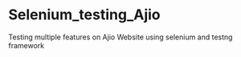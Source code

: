 # Selenium_testing_Ajio
Testing multiple features on Ajio Website using selenium and testng framework
